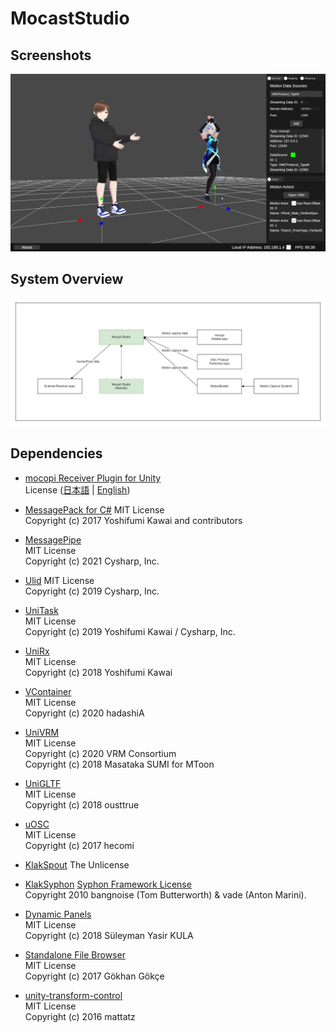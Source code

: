 # MocastStudio

## Screenshots
<img src="./docs/MocastStudio_20231218.jpg">

## System Overview
<img src="./docs/MocastStudio_Overview.png">

## Dependencies
- [mocopi Receiver Plugin for Unity](https://www.sony.net/mocopi-dev/)  
  License ([日本語](https://www.sony.net/Products/mocopi-dev/jp/others/Licence.html) | [English](https://www.sony.net/Products/mocopi-dev/en/others/Licence.html))

- [MessagePack for C#](https://github.com/MessagePack-CSharp/MessagePack-CSharp)
  MIT License  
  Copyright (c) 2017 Yoshifumi Kawai and contributors

- [MessagePipe](https://github.com/Cysharp/MessagePipe)  
  MIT License  
  Copyright (c) 2021 Cysharp, Inc.

- [Ulid](https://github.com/Cysharp/Ulid)
  MIT License  
  Copyright (c) 2019 Cysharp, Inc.

- [UniTask](https://github.com/Cysharp/UniTask)  
  MIT License  
  Copyright (c) 2019 Yoshifumi Kawai / Cysharp, Inc.

- [UniRx](https://github.com/neuecc/UniRx)  
  MIT License  
  Copyright (c) 2018 Yoshifumi Kawai

- [VContainer](https://github.com/hadashiA/VContainer)  
  MIT License  
  Copyright (c) 2020 hadashiA

- [UniVRM](https://github.com/vrm-c/UniVRM)  
  MIT License  
  Copyright (c) 2020 VRM Consortium  
  Copyright (c) 2018 Masataka SUMI for MToon

- [UniGLTF](https://github.com/vrm-c/UniVRM/tree/master/Assets/UniGLTF)  
  MIT License  
  Copyright (c) 2018 ousttrue

- [uOSC](https://github.com/hecomi/uOSC)  
  MIT License  
  Copyright (c) 2017 hecomi

- [KlakSpout](https://github.com/keijiro/KlakSpout)
  The Unlicense  

- [KlakSyphon](https://github.com/keijiro/KlakSyphon)
  [Syphon Framework License](https://github.com/keijiro/KlakSyphon/blob/master/LICENSE)  
  Copyright 2010 bangnoise (Tom Butterworth) & vade (Anton Marini).

- [Dynamic Panels](https://github.com/sotanmochi/UnityDynamicPanels)  
  MIT License  
  Copyright (c) 2018 Süleyman Yasir KULA

- [Standalone File Browser](https://github.com/sotanmochi/UnityStandaloneFileBrowser)  
  MIT License  
  Copyright (c) 2017 Gökhan Gökçe

- [unity-transform-control](https://github.com/sotanmochi/unity-transform-control)  
  MIT License  
  Copyright (c) 2016 mattatz
